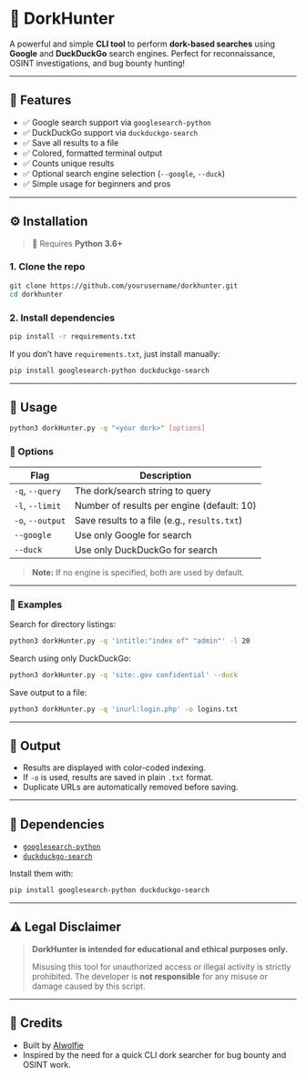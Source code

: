 

# 🔎 DorkHunter

A powerful and simple **CLI tool** to perform **dork-based searches** using **Google** and **DuckDuckGo** search engines. Perfect for reconnaissance, OSINT investigations, and bug bounty hunting!

---

## 📌 Features

- ✅ Google search support via `googlesearch-python`
- ✅ DuckDuckGo support via `duckduckgo-search`
- ✅ Save all results to a file
- ✅ Colored, formatted terminal output
- ✅ Counts unique results
- ✅ Optional search engine selection (`--google`, `--duck`)
- ✅ Simple usage for beginners and pros

---

## ⚙️ Installation

> 🐍 Requires **Python 3.6+**

### 1. Clone the repo

```bash
git clone https://github.com/yourusername/dorkhunter.git
cd dorkhunter
```

### 2. Install dependencies

```bash
pip install -r requirements.txt
```

If you don’t have `requirements.txt`, just install manually:

```bash
pip install googlesearch-python duckduckgo-search
```

---

## 🚀 Usage

```bash
python3 dorkHunter.py -q "<your dork>" [options]
```

### 🔧 Options

| Flag             | Description                                  |
| ---------------- | -------------------------------------------- |
| `-q`, `--query`  | The dork/search string to query              |
| `-l`, `--limit`  | Number of results per engine (default: 10)   |
| `-o`, `--output` | Save results to a file (e.g., `results.txt`) |
| `--google`       | Use only Google for search                   |
| `--duck`         | Use only DuckDuckGo for search               |

> **Note:** If no engine is specified, both are used by default.

---

### 🧪 Examples

Search for directory listings:

```bash
python3 dorkHunter.py -q 'intitle:"index of" "admin"' -l 20
```

Search using only DuckDuckGo:

```bash
python3 dorkHunter.py -q 'site:.gov confidential' --duck
```

Save output to a file:

```bash
python3 dorkHunter.py -q 'inurl:login.php' -o logins.txt
```

---

## 📁 Output

* Results are displayed with color-coded indexing.
* If `-o` is used, results are saved in plain `.txt` format.
* Duplicate URLs are automatically removed before saving.

---

## 🧰 Dependencies

* [`googlesearch-python`](https://pypi.org/project/googlesearch-python/)
* [`duckduckgo-search`](https://pypi.org/project/duckduckgo-search/)

Install them with:

```bash
pip install googlesearch-python duckduckgo-search
```

---

## ⚠️ Legal Disclaimer

> **DorkHunter is intended for educational and ethical purposes only.**
>
> Misusing this tool for unauthorized access or illegal activity is strictly prohibited. The developer is **not responsible** for any misuse or damage caused by this script.

---

## 🙌 Credits

* Built by [AIwolfie](https://github.com/AIwolfie)
* Inspired by the need for a quick CLI dork searcher for bug bounty and OSINT work.


